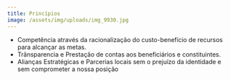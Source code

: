 ```yaml
---
title: Princípios
image: /assets/img/uploads/img_9930.jpg
---
```

* Competência através da racionalização do custo-benefício de recursos para alcançar as metas.
* Trânsparencia e Prestação de contas aos beneficiários e constituintes.
* Alianças Estratégicas e Parcerias locais sem o prejuízo da identidade e sem comprometer a nossa posição
